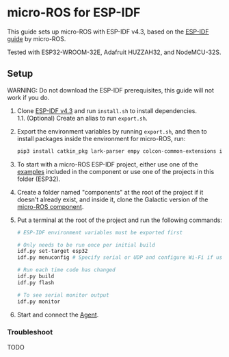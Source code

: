 # micro-ROS for ESP-IDF

This guide sets up micro-ROS with ESP-IDF v4.3, based on the [ESP-IDF guide](https://github.com/micro-ROS/micro_ros_espidf_component/blob/galactic/README.md) by micro-ROS.

Tested with ESP32-WROOM-32E, Adafruit HUZZAH32, and NodeMCU-32S.

## Setup

WARNING: Do not download the ESP-IDF prerequisites, this guide will not work if you do.

1. Clone [ESP-IDF v4.3](https://github.com/espressif/esp-idf/tree/release/v4.3) and run `install.sh` to install dependencies.\
    1.1. (Optional) Create an alias to run `export.sh`.
2. Export the environment variables by running `export.sh`, and then to install packages inside the environment for micro-ROS, run:
    ```bash
    pip3 install catkin_pkg lark-parser empy colcon-common-extensions importlib-resources
    ```
3. To start with a micro-ROS ESP-IDF project, either use one of the [examples](https://github.com/micro-ROS/micro_ros_espidf_component/tree/galactic/examples) included in the component or use one of the projects in this folder (ESP32).

4. Create a folder named "components" at the root of the project if it doesn't already exist, and inside it, clone the Galactic version of the [micro-ROS component](https://github.com/micro-ROS/micro_ros_espidf_component/tree/galactic).
5. Put a terminal at the root of the project and run the following commands:

    ```bash
    # ESP-IDF environment variables must be exported first

    # Only needs to be run once per initial build
    idf.py set-target esp32
    idf.py menuconfig # Specify serial or UDP and configure Wi-Fi if used

    # Run each time code has changed
    idf.py build
    idf.py flash

    # To see serial monitor output
    idf.py monitor
    ```

6. Start and connect the [Agent](../Agent.md).

### Troubleshoot

TODO